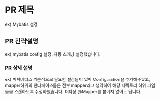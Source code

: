 # PR 제목
ex) Mybatis 설정

## PR 간략설명
ex) mybatis config 설정, 자동 스캐닝 설정했습니다.

### PR 상세 설명
ex) 마이바티스 기본적으로 필요한 설정들이 있어 Configuration을 추가해주었고, mapper하위의 인터페이스들은 전부 mapper라고 생각하여 해당 디렉토리 하위 파일들을 스캔하도록 수정하였습니다. 더이상 @Mapper를 붙이지 않아도 됩니다.